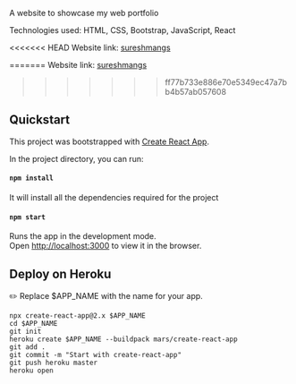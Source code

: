 A website to showcase my web portfolio

Technologies used: HTML, CSS, Bootstrap, JavaScript, React

<<<<<<< HEAD
Website link: [sureshmangs](http://sureshmangs.surge.sh/)

=======
Website link: [sureshmangs](https://sureshmangs.herokuapp.com/)
>>>>>>> ff77b733e886e70e5349ec47a7bb4b57ab057608


## Quickstart
This project was bootstrapped with [Create React App](https://github.com/facebook/create-react-app).

In the project directory, you can run:

#### `npm install`

It will install all the dependencies required for the project

#### `npm start`

Runs the app in the development mode.<br />
Open [http://localhost:3000](http://localhost:3000) to view it in the browser.

## Deploy on Heroku
 :pencil2: Replace $APP_NAME with the name for your app.
 ```
npx create-react-app@2.x $APP_NAME
cd $APP_NAME
git init
heroku create $APP_NAME --buildpack mars/create-react-app
git add .
git commit -m "Start with create-react-app"
git push heroku master
heroku open
```

